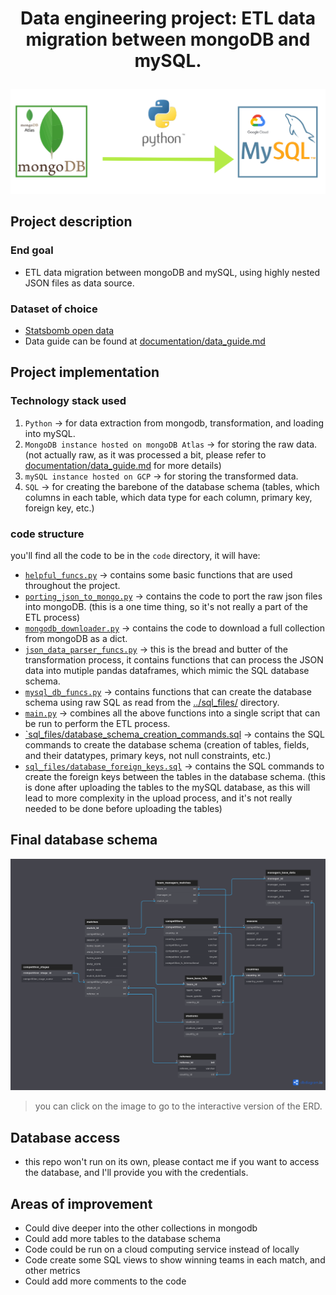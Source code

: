 # <p style="text-align: center;">Data engineering project: ETL data migration between mongoDB and mySQL.

![image](project%20image.jpg)</p>

## Project description

### End goal
- ETL data migration between mongoDB and mySQL, using highly nested JSON files as data source.

### Dataset of choice
- [Statsbomb open data](https://github.com/statsbomb/open-data)
- Data guide can be found at [documentation/data_guide.md](documentation/data_guide.md)

## Project implementation

### Technology stack used
1. `Python` -> for data extraction from mongodb, transformation, and loading into mySQL.
2. `MongoDB instance hosted on mongoDB Atlas` -> for storing the raw data. (not actually raw, as it was processed a bit, please refer to [documentation/data_guide.md](documentation/data_guide.md) for more details)
3. `mySQL instance hosted on GCP` -> for storing the transformed data.
4. `SQL` -> for creating the barebone of the database schema (tables, which columns in each table, which data type for each column, primary key, foreign key, etc.)

### code structure
you'll find all the code to be in the `code` directory, it will have:
- [`helpful_funcs.py`](code/helpful_funcs.py) -> contains some basic functions that are used throughout the project.
- [`porting_json_to_mongo.py`](code/porting_json_to_mongo.py) -> contains the code to port the raw json files into mongoDB. (this is a one time thing, so it's not really a part of the ETL process)
- [`mongodb_downloader.py`](code/mongodb_downloader.py) -> contains the code to download a full collection from mongoDB as a dict.
- [`json_data_parser_funcs.py`](code/json_data_parser_funcs.py) -> this is the bread and butter of the transformation process, it contains functions that can process the JSON data into mutiple pandas dataframes, which mimic the SQL database schema.
- [`mysql_db_funcs.py`](code/mysql_db_funcs.py) -> contains functions that can create the database schema using raw SQL as read from the [../sql_files/](../sql_files/) directory.
- [`main.py`](code/main.py) -> combines all the above functions into a single script that can be run to perform the ETL process.
- [`sql_files/database_schema_creation_commands.sql](code/sql_files/database_schema_creation_commands.sql) -> contains the SQL commands to create the database schema (creation of tables, fields, and their datatypes, primary keys, not null constraints, etc.)
- [`sql_files/database_foreign_keys.sql`](code/sql_files/database_foreign_keys.sql) -> contains the SQL commands to create the foreign keys between the tables in the database schema. (this is done after uploading the tables to the mySQL database, as this will lead to more complexity in the upload process, and it's not really needed to be done before uploading the tables)

## Final database schema
[![image](statsbombERD.png)](https://dbdiagram.io/d/646fdc2d7764f72fcfdd7ccd)
> you can click on the image to go to the interactive version of the ERD.

## Database access
- this repo won't run on its own, please contact me if you want to access the database, and I'll provide you with the credentials.

## Areas of improvement
- Could dive deeper into the other collections in mongodb
- Could add more tables to the database schema
- Code could be run on a cloud computing service instead of locally
- Code create some SQL views to show winning teams in each match, and other metrics
- Could add more comments to the code 